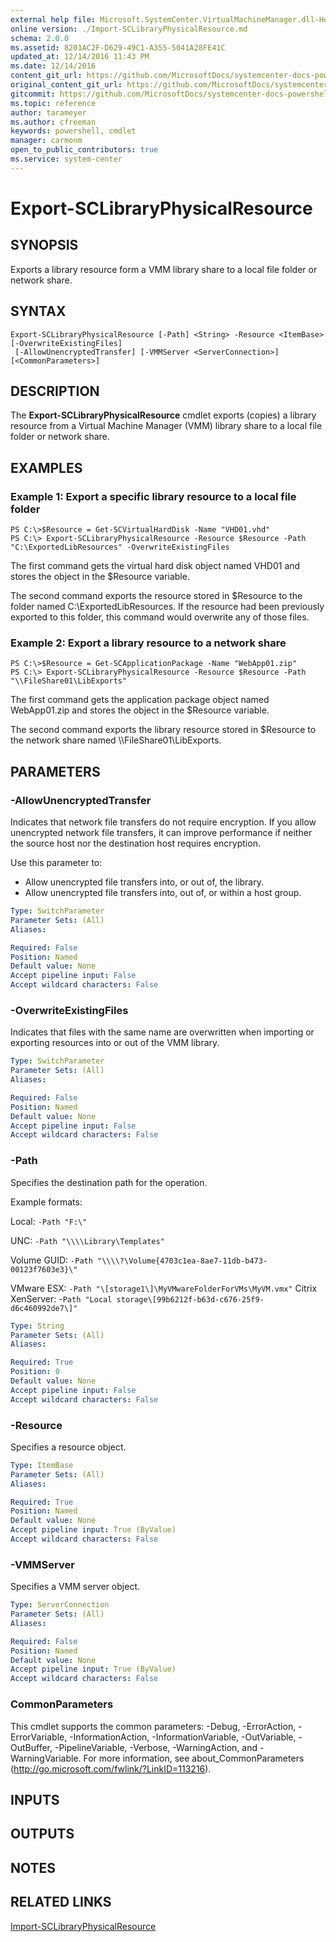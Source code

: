 ```yaml
---
external help file: Microsoft.SystemCenter.VirtualMachineManager.dll-Help.xml
online version: ./Import-SCLibraryPhysicalResource.md
schema: 2.0.0
ms.assetid: 8201AC2F-D629-49C1-A355-5041A28FE41C
updated_at: 12/14/2016 11:43 PM
ms.date: 12/14/2016
content_git_url: https://github.com/MicrosoftDocs/systemcenter-docs-powershell/blob/master/systemcenter-cmdlets/SystemCenter2016/VirtualMachineManager/v1.0/Export-SCLibraryPhysicalResource.md
original_content_git_url: https://github.com/MicrosoftDocs/systemcenter-docs-powershell/blob/master/systemcenter-cmdlets/SystemCenter2016/VirtualMachineManager/v1.0/Export-SCLibraryPhysicalResource.md
gitcommit: https://github.com/MicrosoftDocs/systemcenter-docs-powershell/blob/96cd9bd2780eb6b78c540fa00d3b8a4313e3ed40/systemcenter-cmdlets/SystemCenter2016/VirtualMachineManager/v1.0/Export-SCLibraryPhysicalResource.md
ms.topic: reference
author: tarameyer
ms.author: cfreeman
keywords: powershell, cmdlet
manager: carmonm
open_to_public_contributors: true
ms.service: system-center
---
```


# Export-SCLibraryPhysicalResource

## SYNOPSIS
Exports a library resource form a VMM library share to a local file folder or network share.

## SYNTAX

```
Export-SCLibraryPhysicalResource [-Path] <String> -Resource <ItemBase> [-OverwriteExistingFiles]
 [-AllowUnencryptedTransfer] [-VMMServer <ServerConnection>] [<CommonParameters>]
```

## DESCRIPTION
The **Export-SCLibraryPhysicalResource** cmdlet exports (copies) a library resource from a Virtual Machine Manager (VMM) library share to a local file folder or network share.

## EXAMPLES

### Example 1: Export a specific library resource to a local file folder
```
PS C:\>$Resource = Get-SCVirtualHardDisk -Name "VHD01.vhd"
PS C:\> Export-SCLibraryPhysicalResource -Resource $Resource -Path "C:\ExportedLibResources" -OverwriteExistingFiles
```

The first command gets the virtual hard disk object named VHD01 and stores the object in the $Resource variable.

The second command exports the resource stored in $Resource to the folder named C:\ExportedLibResources.
If the resource had been previously exported to this folder, this command would overwrite any of those files.

### Example 2: Export a library resource to a network share
```
PS C:\>$Resource = Get-SCApplicationPackage -Name "WebApp01.zip"
PS C:\> Export-SCLibraryPhysicalResource -Resource $Resource -Path "\\FileShare01\LibExports"
```

The first command gets the application package object named WebApp01.zip and stores the object in the $Resource variable.

The second command exports the library resource stored in $Resource to the network share named \\\\FileShare01\LibExports.

## PARAMETERS

### -AllowUnencryptedTransfer
Indicates that network file transfers do not require encryption.
If you allow unencrypted network file transfers, it can improve performance if neither the source host nor the destination host requires encryption.

Use this parameter to: 

- Allow unencrypted file transfers into, or out of, the library. 
- Allow unencrypted file transfers into, out of, or within a host group.

```yaml
Type: SwitchParameter
Parameter Sets: (All)
Aliases: 

Required: False
Position: Named
Default value: None
Accept pipeline input: False
Accept wildcard characters: False
```

### -OverwriteExistingFiles
Indicates that files with the same name are overwritten when importing or exporting resources into or out of the VMM library.

```yaml
Type: SwitchParameter
Parameter Sets: (All)
Aliases: 

Required: False
Position: Named
Default value: None
Accept pipeline input: False
Accept wildcard characters: False
```

### -Path
Specifies the destination path for the operation. 



Example formats: 


Local:       `-Path "F:\"`

UNC:         `-Path "\\\\Library\Templates"`

Volume GUID: `-Path "\\\\?\Volume{4703c1ea-8ae7-11db-b473-00123f7603e3}\"`

VMware ESX:  `-Path "\[storage1\]\MyVMwareFolderForVMs\MyVM.vmx"`
Citrix XenServer: -`Path "Local storage\[99b6212f-b63d-c676-25f9-d6c460992de7\]"`

```yaml
Type: String
Parameter Sets: (All)
Aliases: 

Required: True
Position: 0
Default value: None
Accept pipeline input: False
Accept wildcard characters: False
```

### -Resource
Specifies a resource object.

```yaml
Type: ItemBase
Parameter Sets: (All)
Aliases: 

Required: True
Position: Named
Default value: None
Accept pipeline input: True (ByValue)
Accept wildcard characters: False
```

### -VMMServer
Specifies a VMM server object.

```yaml
Type: ServerConnection
Parameter Sets: (All)
Aliases: 

Required: False
Position: Named
Default value: None
Accept pipeline input: True (ByValue)
Accept wildcard characters: False
```

### CommonParameters
This cmdlet supports the common parameters: -Debug, -ErrorAction, -ErrorVariable, -InformationAction, -InformationVariable, -OutVariable, -OutBuffer, -PipelineVariable, -Verbose, -WarningAction, and -WarningVariable. For more information, see about_CommonParameters (http://go.microsoft.com/fwlink/?LinkID=113216).

## INPUTS

## OUTPUTS

## NOTES

## RELATED LINKS

[Import-SCLibraryPhysicalResource](xref:SystemCenter2016/VirtualMachineManager/v1.0/Import-SCLibraryPhysicalResource.md)

